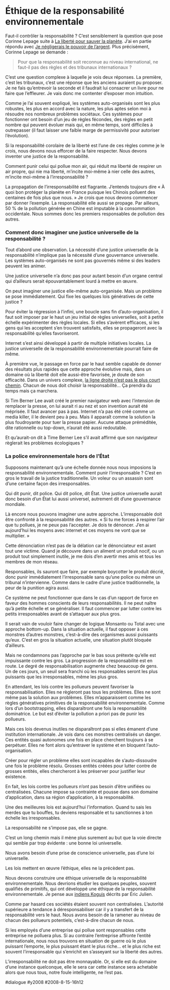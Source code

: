 # Éthique de la responsabilité environnementale

Faut-il contrôler la responsabilité ? C’est sensiblement la question que pose Corinne Lepage suite à [La liberté pour sauver la planète](la-liberte-pour-sauver-la-planete/#comment-59335.md). J’ai en partie répondu avec [Je négligerais le pouvoir de l’argent](je-negligerais-le-pouvoir-de-l%e2%80%99argent.md). Plus précisément, Corinne Lepage se demande :

> Pour que la responsabilité soit reconnue au niveau international, ne faut-il pas des règles et des tribunaux internationaux ?

C’est une question complexe à laquelle je vois deux réponses. La première, c’est les tribunaux, c’est une réponse que les anciens auraient pu proposer. Je ne fais qu’entrevoir la seconde et il faudrait lui consacrer un livre pour ne faire que l’effleurer. Je vais donc me contenter d’exposer mon intuition.

Comme je l’ai souvent expliqué, les systèmes auto-organisés sont les plus robustes, les plus en accord avec la nature, les plus aptes selon moi à résoudre nos nombreux problèmes sociétaux. Ces systèmes pour fonctionner ont besoin d’un jeu de règles fécondes, des règles en petit nombre qui peuvent évoluer mais qui, en même temps, sont difficiles à outrepasser (il faut laisser une faible marge de permissivité pour autoriser l’évolution).

Si la responsabilité corolaire de la liberté est l’une de ces règles comme je le crois, nous devons nous efforcer de la faire respecter. Nous devons inventer une justice de la responsabilité.

Comment punir celui qui pollue mon air, qui réduit ma liberté de respirer un air propre, qui nie ma liberté, m’incite moi-même à nier celle des autres, m’incite moi-même à l’irresponsabilité ?

La propagation de l’irresponsabilité est flagrante. J’entends toujours dire « À quoi bon protéger la planète en France puisque les Chinois polluent des centaines de fois plus que nous. » Je crois que nous devons commencer par donner l’exemple. La responsabilité elle aussi se propage. Par ailleurs, 50 % de la pollution générée en Chine est imputable à la consommation occidentale. Nous sommes donc les premiers responsables de pollution des autres.

### Comment donc imaginer une justice universelle de la responsabilité ?

Tout d’abord une observation. La nécessité d’une justice universelle de la responsabilité n’implique pas la nécessité d’une gouvernance universelle. Les systèmes auto-organisés ne sont pas gouvernés même si des leaders peuvent les animer.

Une justice universelle n’a donc pas pour autant besoin d’un organe central qui d’ailleurs serait épouvantablement lourd à mettre en œuvre.

On peut imaginer une justice elle-même auto-organisée. Mais un problème se pose immédiatement. Qui fixe les quelques lois génératives de cette justice ?

Pour éviter la régression à l’infini, une boucle sans fin d’auto-organisation, il faut soit imposer par le haut un jeu initial de règles universelles, soit à petite échelle expérimenter des règles locales. Si elles s’avèrent efficaces, si les gens qui les acceptent s’en trouvent satisfaits, elles se propageront avec la responsabilité qu’elles favoriseront.

Internet s’est ainsi développé à partir de multiple initiatives locales. La justice universelle de la responsabilité environnementale pourrait faire de même.

À première vue, le passage en force par le haut semble capable de donner des résultats plus rapides que cette approche évolutive mais, dans un domaine où la liberté doit elle aussi-être favorisée, je doute de son efficacité. Dans un univers complexe, [la ligne droite n’est pas le plus court chemin](../../2007/11/la-ligne-droite-n%e2%80%99est-pas-le-plus-court-chemin.md). Chacun de nous doit choisir la responsabilité… Ça prendra du temps mais ça marchera.

Si Tim Berner Lee avait créé le premier navigateur web avec l’intension de remplacer la presse, on lui aurait ri au nez et son invention aurait été méprisée. Il faut avancer pas à pas. Internet n’a pas été créé comme un media killer, il le devient peu à peu. Mais il apparaît comme la solution la plus foudroyante pour tuer la presse papier. Aucune attaque préméditée, dite rationnelle ou top-down, n’aurait été aussi redoutable.

Et qu’aurait-on dit à Time Berner Lee s’il avait affirmé que son navigateur règlerait les problèmes écologiques ?

### La police environnementale hors de l’État

Supposons maintenant qu’à une échelle donnée nous nous imposions la responsabilité environnementale. Comment punir l’irresponsable ? C’est en gros le travail de la justice traditionnelle. Un voleur ou un assassin sont d’une certaine façon des irresponsables.

Qui dit punir, dit police. Qui dit police, dit État. Une justice universelle aurait donc besoin d’un État lui aussi universel, autrement dit d’une gouvernance mondiale.

Là encore nous pouvons imaginer une autre approche. L’irresponsable doit être confronté à la responsabilité des autres. « Si tu me forces à respirer l’air que tu pollues, je ne peux pas l’accepter. Je dois te dénoncer. J’en ai aujourd’hui les moyens avec internet et ces moyens ne vont que se multiplier. »

Cette dénonciation n’est pas de la délation car le dénonciateur est avant tout une victime. Quand je découvre dans un aliment un produit nocif, ou un produit tout simplement inutile, je me dois d’en avertir mes amis et tous les membres de mon réseau.

Responsables, ils sauront que faire, par exemple boycotter le produit décrié, donc punir immédiatement l’irresponsable sans qu’une police ou même un tribunal n’intervienne. Comme dans le cadre d’une justice traditionnelle, la peur de la punition agira aussi.

Ce système ne peut fonctionner que dans le cas d’un rapport de force en faveur des hommes conscients de leurs responsabilités. Il ne peut naître qu’à petite échelle et se généraliser. Il faut commencer par lutter contre les petits irresponsables avant de s’attaquer aux plus gros.

Il serait vain de vouloir faire changer de logique Monsanto ou Total avec une approche bottom-up. Dans la situation actuelle, il faut opposer à ces monstres d’autres monstres, c’est-à-dire des organismes aussi puissants qu’eux. C’est en gros la situation actuelle, une situation plutôt bloquée d’ailleurs.

Mais ne condamnons pas l’approche par le bas sous prétexte qu’elle est impuissante contre les gros. La progression de la responsabilité est en route. Le degré de responsabilisation augmente chez beaucoup de gens. Un de ces jours, un seuil sera franchi où les responsables seront les plus puissants que les irresponsables, même les plus gros.

En attendant, les lois contre les pollueurs peuvent favoriser la responsabilisation. Elles ne règleront pas tous les problèmes. Elles ne sont même pas la solution aux problèmes. Elles m’apparaissent comme les règles génératives primitives de la responsabilité environnementale. Comme lors d’un bootstrapping, elles disparaîtront une fois la responsabilité dominatrice. Le but est d’éviter la pollution a priori pas de punir les pollueurs.

Mais ces lois devenus inutiles ne disparaîtront pas si elles émanent d’une institution internationale. Je vois dans ces monstres centralisés un danger. Ces entités quasi autonomes une fois en place cherchent toujours à se perpétuer. Elles ne font alors qu’entraver le système et en bloquent l’auto-organisation.

Créer pour régler un problème elles sont incapables de s’auto-dissoudre une fois le problème résolu. Grosses entités créées pour lutter contre de grosses entités, elles chercheront à les préserver pour justifier leur existence.

En fait, les lois contre les pollueurs n’ont pas besoin d’être unifiées ou centralisées. Chacune impose sa contrainte et pousse dans son domaine d’application, dans sa région d’application, à la responsabilité.

Une des meilleures lois est aujourd’hui l’information. Quand tu sais les merdes que tu bouffes, tu deviens responsable et tu sanctionnes à ton échelle les irresponsables.

La responsabilité ne s’impose pas, elle se gagne.

C’est un long chemin mais il mène plus surement au but que la voie directe qui semble par trop évidente : une bonne loi universelle.

Nous avons besoin d’une prise de conscience universelle, pas d’une loi universelle.

Les lois mettent en œuvre l’éthique, elles ne la précèdent pas.

Nous devons construire une éthique universelle de la responsabilité environnementale. Nous devrions étudier les quelques peuples, souvent qualifiés de primitifs, qui ont développé une éthique de la responsabilité environnementale. Je pense aux [indiens Koguis](http://www.amazon.fr/chemin-9-mondes-Eric-Jullien/dp/2226128077/) décrits par Éric Julien.

Comme par hasard ces sociétés étaient souvent non centralisées. L’autorité supérieure a tendance à déresponsabiliser car il y a transfert de la responsabilité vers le haut. Nous avons besoin de la ramener au niveau de chacun des pollueurs potentiels, c’est-à-dire chacun de nous.

Si les employés d’une entreprise qui pollue sont responsables cette entreprise ne polluera plus. Si au contraire l’entreprise affronte l’entité internationale, nous nous trouvons en situation de guerre où le plus puissant l’emporte, le plus puissant étant le plus riche… et le plus riche est souvent l’irresponsable qui s’enrichit en s’asseyant sur la liberté des autres.

L’irresponsabilité ne doit pas être monnayable. Or, si elle est du domaine d’une instance quelconque, elle le sera car cette instance sera achetable alors que nous tous, notre foule intelligente, ne l’est pas.

#dialogue #y2008 #2008-8-15-16h12
